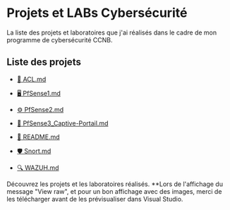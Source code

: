 # Projets et LABs Cybersécurité

La liste des projets et laboratoires que j'ai réalisés dans le cadre de mon programme de cybersécurité CCNB.

## Liste des projets

- [🔐 ACL.md](./ACL.md)  

- [🖥️ PfSense1.md](./PfSense1.md)  

- [⚙️ PfSense2.md](./PfSense2.md)  

- [📶 PfSense3_Captive-Portail.md](./PfSense3_Captive-Portail.md)  

- [📄 README.md](./README.md)  

- [🛡️ Snort.md](./Snort.md)  

- [🔍 WAZUH.md](./WAZUH.md)  

Découvrez les projets et les laboratoires réalisés.
**Lors de l'affichage du message "View raw", et pour un bon affichage avec des images, merci de les télécharger avant de les prévisualiser dans Visual Studio.
